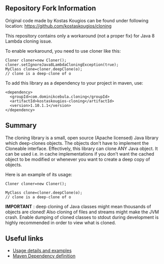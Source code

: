 ## Repository Fork Information ##

Original code made by Kostas Kougios can be found under following location:
https://github.com/kostaskougios/cloning

This repository contains only a workaround (not a proper fix) for Java 8 Lambda cloning issue.

To enable workaround, you need to use cloner like this:
```
Cloner cloner=new Cloner();
cloner.setIgnoreJava8LambdaCloningException(true);
MyClass clone=cloner.deepClone(o);
// clone is a deep-clone of o
```

To add this library as a dependency to your project in maven, use:
```
<dependency>
  <groupId>com.dominikcebula.cloning</groupId>
  <artifactId>kostaskougios-cloning</artifactId>
  <version>1.10.1.1</version>
</dependency>
```

## Summary ##
The cloning library is a small, open source (Apache licensed) Java library which deep-clones objects. The objects don't have to implement the Cloneable interface. Effectively, this library can clone ANY Java object. It can be used i.e. in cache implementations if you don't want the cached object to be modified or whenever you want to create a deep copy of objects.

Here is an example of its usage:

```
Cloner cloner=new Cloner();

MyClass clone=cloner.deepClone(o);
// clone is a deep-clone of o
```

**IMPORTANT** : deep cloning of Java classes might mean thousands of objects are cloned! Also cloning of files and streams might make the JVM crash. Enable dumping of cloned classes to stdout during development is highly recommended in order to view what is cloned.

## Useful links ##
  * [Usage details and examples](wiki/Usage.md)
  * [Maven Dependency definition](wiki/Maven_Dependency.md)
